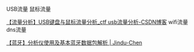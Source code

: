 








USB流量
鼠标流量


[【流量分析】USB键盘与鼠标流量分析_ctf usb流量分析-CSDN博客](https://blog.csdn.net/ON_Zero/article/details/130528679)
wifi流量
dns流量


[【蓝牙】分析仪使用及基本蓝牙数据包解析 | Jindu-Chen](https://jindu-chen.github.io/2024/10/22/%E3%80%90%E8%93%9D%E7%89%99%E3%80%91%E8%93%9D%E7%89%99%E5%88%86%E6%9E%90%E4%BB%AA%E4%BD%BF%E7%94%A8%E5%8F%8A%E6%8A%93%E5%8C%85%E5%88%86%E6%9E%90/)